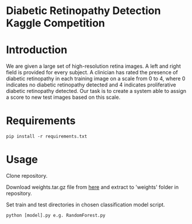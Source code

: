 # Diabetic Retinopathy Detection Kaggle Competition

# Introduction

We are given a large set of high-resolution retina images. 
A left and right field is provided for every subject. 
A clinician has rated the presence of diabetic retinopathy in each training image on a scale from 0 to 4, 
where 0 indicates no diabetic retinopathy detected and 4 indicates proliferative diabetic retinopathy detected. 
Our task is to create a system able to assign a score to new test images based on this scale.


# Requirements
```
pip install -r requirements.txt
```
# Usage

Clone repository.

Download weights.tar.gz file from [here](https://drive.google.com/file/d/1nE1eZL-TvlJSalmm1Z_NXEw-qoicEEfj/view?usp=sharing) and extract to 'weights' folder in repository.

Set train and test directories in chosen classification model script.
```
python [model].py e.g. RandomForest.py
```
